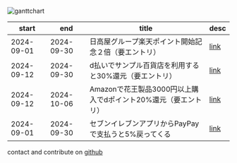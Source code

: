 
![ganttchart](https://usop4.github.io/pokanpo/ganttchart.png)

|start     |end       |title|desc|
|----------|----------|-----|----|
|2024-09-01|2024-09-30|日高屋グループ楽天ポイント開始記念２倍（要エントリ）|[link](https://pointcard.rakuten.co.jp/campaign/hiday/20240901/)|
|2024-09-12|2024-09-30|d払いでサンプル百貨店を利用すると30%還元（要エントリ）|[link](https://service.smt.docomo.ne.jp/keitai_payment/campaign/dpay_reservation/240901/)|
|2024-09-12|2024-10-06|Amazonで花王製品3000円以上購入でdポイント20%還元（要エントリ）|[link](https://www.amazon.co.jp/b/?node=26286351051)|
|2024-09-01|2024-09-30|セブンイレブンアプリからPayPayで支払うと5%戻ってくる|[link](https://paypay.ne.jp/event/seven-eleven-app-20240901/)|

contact and contribute on [github](https://github.com/usop4/pokanpo)

